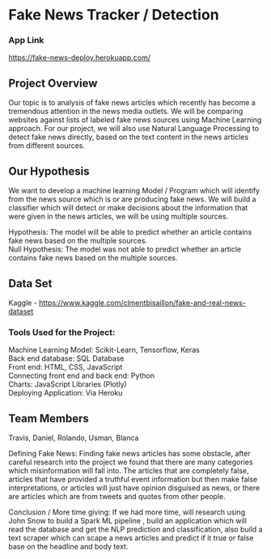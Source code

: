 # Fake News Tracker / Detection


### App Link

https://fake-news-deploy.herokuapp.com/


## Project Overview
Our topic is to analysis of fake news articles which recently has become a tremendous attention in 
the news media outlets.  We will be comparing websites against lists of labeled fake news 
sources using Machine Learning approach.  For our project, we will also use Natural Language
Processing to detect fake news directly, based on the text content in the news articles from different
sources.


## Our Hypothesis 
We want to develop a machine learning Model / Program which will identify from the news source which is or 
are producing fake news.  We will build a classifier which will detect or make decisions about the 
information that were given in the news articles, we will be using multiple sources.<br />

Hypothesis: The model will be able to predict whether an article contains fake news based on the multiple sources. <br />
Null Hypothesis: The model was not able to predict whether an article contains fake news based on the multiple sources. 



## Data Set
Kaggle - https://www.kaggle.com/clmentbisaillon/fake-and-real-news-dataset


### Tools Used for the Project:<br />
Machine Learning Model:  Scikit-Learn, Tensorflow, Keras <br />
Back end database:  SQL Database <br />
Front end:  HTML, CSS, JavaScript <br />
Connecting front end and back end:  Python <br />
Charts:  JavaScript Libraries (Plotly)<br />
Deploying Application:  Via Heroku


## Team Members
Travis, Daniel, Rolando, Usman, Blanca







Defining Fake News:
Finding fake news articles has some obstacle, after careful research into the project we 
found that there are many categories which misinformation will fall into.  The articles that 
are completely false, articles that have provided a truthful event information but then make 
false interpretations, or articles will just have opinion disguised as news, or there are 
articles which are from tweets and quotes from other people.



Conclusion / More time giving:
If we had more time, will research using John Snow to build a Spark ML pipeline , build an 
application which will read the database and get the NLP prediction and classification, also 
build a text scraper which can scape a news articles and predict if it true or false base on 
the headline and body text.



